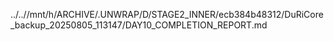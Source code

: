 ../..//mnt/h/ARCHIVE/.UNWRAP/D/STAGE2_INNER/ecb384b48312/DuRiCore_backup_20250805_113147/DAY10_COMPLETION_REPORT.md